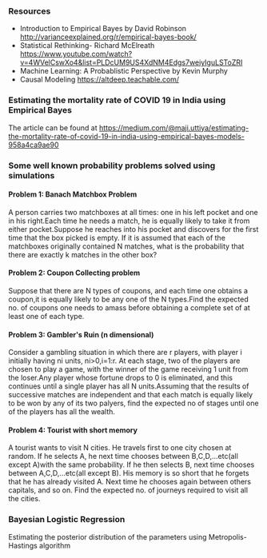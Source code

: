 ### Resources
* Introduction to Empirical Bayes by David Robinson http://varianceexplained.org/r/empirical-bayes-book/
* Statistical Rethinking- Richard McElreath https://www.youtube.com/watch?v=4WVelCswXo4&list=PLDcUM9US4XdNM4Edgs7weiyIguLSToZRI
* Machine Learning: A Probablistic Perspective by Kevin Murphy
* Causal Modeling https://altdeep.teachable.com/




### Estimating the mortality rate of COVID 19 in India using Empirical Bayes 

The article can be found at https://medium.com/@maji.uttiya/estimating-the-mortality-rate-of-covid-19-in-india-using-empirical-bayes-models-958a4ca9ae90

### Some well known probability problems solved using simulations

#### Problem 1: Banach Matchbox Problem
A person carries two matchboxes at all times: one in his left pocket and one in
his right.Each time he needs a match, he is equally likely to take it from 
either pocket.Suppose he reaches into his pocket and discovers for the first 
time that the box picked is empty. If it is assumed that each of the matchboxes
originally contained N matches, what is the probability that there are exactly
k matches in the other box?

#### Problem 2: Coupon Collecting problem
Suppose that there are N types of coupons, and each time one obtains a coupon,it is equally likely to be any one of the N types.Find the expected no. of coupons one needs to amass before obtaining a complete set of at least one of each type.

#### Problem 3: Gambler's Ruin (n dimensional)
Consider a gambling situation in which there are r players, with player i
initially having ni units, ni>0,i=1:r. At each stage, two of the players are chosen to play
a game, with the winner of the game receiving 1 unit from the loser.Any player whose fortune
drops to 0 is eliminated, and this continues until a single player has all N units.Assuming that
the results of successive matches are independent and that each match is equally likely to be
won by any of its two palyers, find the expected no of stages until one of the players has all the
wealth.

#### Problem 4: Tourist with short memory
A tourist wants to visit N cities. He travels first to one city
chosen at random. If he selects A, he next time chooses between B,C,D,...etc(all except A)with the 
same probability. If he then selects B, next time chooses between A,C,D,...etc(all except B). His 
memory is so short that he forgets that he has already visited A. Next time he 
chooses again between others capitals, and so on. Find the expected no. of 
journeys required to visit all the cities.

### Bayesian Logistic Regression
Estimating the posterior distribution of the parameters using Metropolis-Hastings algorithm



